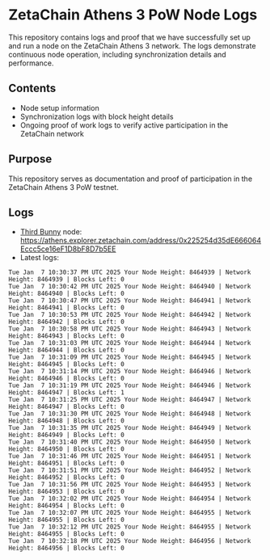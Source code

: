 # ZetaChain Athens 3 PoW Node Logs
This repository contains logs and proof that we have successfully set up and run a node on the ZetaChain Athens 3 network. The logs demonstrate continuous node operation, including synchronization details and performance.

## Contents
- Node setup information
- Synchronization logs with block height details
- Ongoing proof of work logs to verify active participation in the ZetaChain network

## Purpose
This repository serves as documentation and proof of participation in the ZetaChain Athens 3 PoW testnet.

## Logs

- [Third Bunny](https://thirdbunny.xyz/) node: https://athens.explorer.zetachain.com/address/0x225254d35dE666064Eccc5ce16eF1D8bF8D7b5EE
- Latest logs:
```
Tue Jan  7 10:30:37 PM UTC 2025 Your Node Height: 8464939 | Network Height: 8464939 | Blocks Left: 0
Tue Jan  7 10:30:42 PM UTC 2025 Your Node Height: 8464940 | Network Height: 8464940 | Blocks Left: 0
Tue Jan  7 10:30:47 PM UTC 2025 Your Node Height: 8464941 | Network Height: 8464941 | Blocks Left: 0
Tue Jan  7 10:30:53 PM UTC 2025 Your Node Height: 8464942 | Network Height: 8464942 | Blocks Left: 0
Tue Jan  7 10:30:58 PM UTC 2025 Your Node Height: 8464943 | Network Height: 8464943 | Blocks Left: 0
Tue Jan  7 10:31:03 PM UTC 2025 Your Node Height: 8464944 | Network Height: 8464944 | Blocks Left: 0
Tue Jan  7 10:31:09 PM UTC 2025 Your Node Height: 8464945 | Network Height: 8464945 | Blocks Left: 0
Tue Jan  7 10:31:14 PM UTC 2025 Your Node Height: 8464946 | Network Height: 8464946 | Blocks Left: 0
Tue Jan  7 10:31:19 PM UTC 2025 Your Node Height: 8464946 | Network Height: 8464947 | Blocks Left: 1
Tue Jan  7 10:31:25 PM UTC 2025 Your Node Height: 8464947 | Network Height: 8464947 | Blocks Left: 0
Tue Jan  7 10:31:30 PM UTC 2025 Your Node Height: 8464948 | Network Height: 8464948 | Blocks Left: 0
Tue Jan  7 10:31:35 PM UTC 2025 Your Node Height: 8464949 | Network Height: 8464949 | Blocks Left: 0
Tue Jan  7 10:31:40 PM UTC 2025 Your Node Height: 8464950 | Network Height: 8464950 | Blocks Left: 0
Tue Jan  7 10:31:46 PM UTC 2025 Your Node Height: 8464951 | Network Height: 8464951 | Blocks Left: 0
Tue Jan  7 10:31:51 PM UTC 2025 Your Node Height: 8464952 | Network Height: 8464952 | Blocks Left: 0
Tue Jan  7 10:31:56 PM UTC 2025 Your Node Height: 8464953 | Network Height: 8464953 | Blocks Left: 0
Tue Jan  7 10:32:02 PM UTC 2025 Your Node Height: 8464954 | Network Height: 8464954 | Blocks Left: 0
Tue Jan  7 10:32:07 PM UTC 2025 Your Node Height: 8464955 | Network Height: 8464955 | Blocks Left: 0
Tue Jan  7 10:32:12 PM UTC 2025 Your Node Height: 8464955 | Network Height: 8464955 | Blocks Left: 0
Tue Jan  7 10:32:18 PM UTC 2025 Your Node Height: 8464956 | Network Height: 8464956 | Blocks Left: 0
```
